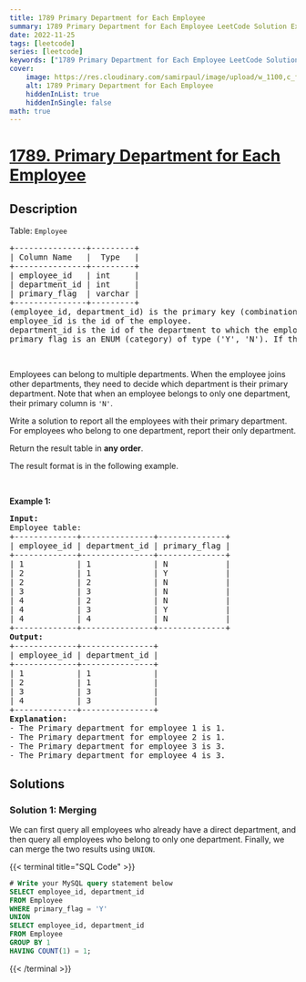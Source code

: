 ```yaml
---
title: 1789 Primary Department for Each Employee
summary: 1789 Primary Department for Each Employee LeetCode Solution Explained
date: 2022-11-25
tags: [leetcode]
series: [leetcode]
keywords: ["1789 Primary Department for Each Employee LeetCode Solution Explained in all languages", "1789 Primary Department for Each Employee", "LeetCode", "leetcode solution in Python3 C++ Java Go PHP Ruby Swift TypeScript Rust C# JavaScript C", "GeeksforGeeks", "InterviewBit", "Coding Ninjas", "HackerRank", "HackerEarth", "CodeChef", "TopCoder", "AlgoExpert", "freeCodeCamp", "Codeforces", "GitHub", "AtCoder", "Samir Paul"]
cover:
    image: https://res.cloudinary.com/samirpaul/image/upload/w_1100,c_fit,co_rgb:FFFFFF,l_text:Arial_75_bold:1789 Primary Department for Each Employee - Solution Explained/problem-solving.webp
    alt: 1789 Primary Department for Each Employee
    hiddenInList: true
    hiddenInSingle: false
math: true
---
```



# [1789. Primary Department for Each Employee](https://leetcode.com/problems/primary-department-for-each-employee)


## Description

<p>Table: <code>Employee</code></p>

<pre>
+---------------+---------+
| Column Name   |  Type   |
+---------------+---------+
| employee_id   | int     |
| department_id | int     |
| primary_flag  | varchar |
+---------------+---------+
(employee_id, department_id) is the primary key (combination of columns with unique values) for this table.
employee_id is the id of the employee.
department_id is the id of the department to which the employee belongs.
primary_flag is an ENUM (category) of type (&#39;Y&#39;, &#39;N&#39;). If the flag is &#39;Y&#39;, the department is the primary department for the employee. If the flag is &#39;N&#39;, the department is not the primary.
</pre>

<p>&nbsp;</p>

<p>Employees can belong to multiple departments. When the employee joins other departments, they need to decide which department is their primary department. Note that when an employee belongs to only one department, their primary column is <code>&#39;N&#39;</code>.</p>

<p>Write a solution to report all the employees with their primary department. For employees who belong to one department, report their only department.</p>

<p>Return the result table in <strong>any order</strong>.</p>

<p>The&nbsp;result format is in the following example.</p>

<p>&nbsp;</p>
<p><strong class="example">Example 1:</strong></p>

<pre>
<strong>Input:</strong> 
Employee table:
+-------------+---------------+--------------+
| employee_id | department_id | primary_flag |
+-------------+---------------+--------------+
| 1           | 1             | N            |
| 2           | 1             | Y            |
| 2           | 2             | N            |
| 3           | 3             | N            |
| 4           | 2             | N            |
| 4           | 3             | Y            |
| 4           | 4             | N            |
+-------------+---------------+--------------+
<strong>Output:</strong> 
+-------------+---------------+
| employee_id | department_id |
+-------------+---------------+
| 1           | 1             |
| 2           | 1             |
| 3           | 3             |
| 4           | 3             |
+-------------+---------------+
<strong>Explanation:</strong> 
- The Primary department for employee 1 is 1.
- The Primary department for employee 2 is 1.
- The Primary department for employee 3 is 3.
- The Primary department for employee 4 is 3.
</pre>

## Solutions

### Solution 1: Merging

We can first query all employees who already have a direct department, and then query all employees who belong to only one department. Finally, we can merge the two results using `UNION`.

<!-- tabs:start -->

{{< terminal title="SQL Code" >}}
```sql
# Write your MySQL query statement below
SELECT employee_id, department_id
FROM Employee
WHERE primary_flag = 'Y'
UNION
SELECT employee_id, department_id
FROM Employee
GROUP BY 1
HAVING COUNT(1) = 1;
```
{{< /terminal >}}

<!-- tabs:end -->

<!-- end -->
